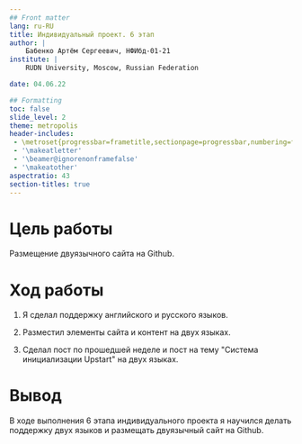 ```yaml
---
## Front matter
lang: ru-RU
title: Индивидуальный проект. 6 этап
author: |
	Бабенко Артём Сергеевич, НФИбд-01-21
institute: |
	RUDN University, Moscow, Russian Federation

date: 04.06.22

## Formatting
toc: false
slide_level: 2
theme: metropolis
header-includes: 
 - \metroset{progressbar=frametitle,sectionpage=progressbar,numbering=fraction}
 - '\makeatletter'
 - '\beamer@ignorenonframefalse'
 - '\makeatother'
aspectratio: 43
section-titles: true
---
```


# Цель работы

Размещение двуязычного сайта на Github.

# Ход работы

1. Я cделал поддержку английского и русского языков.

2. Разместил элементы сайта и контент на двух языках.

3. Сделал пост по прошедшей неделе и пост на тему "Система инициализации Upstart" на двух языках.

# Вывод

В ходе выполнения 6 этапа индивидуального проекта я научился делать поддержку двух языков и размещать двуязычный сайт на Github.
